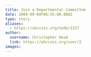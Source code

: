 ```yaml
---
title: Join a Departmental Committee 
date: 2009-09-09T06:55:00.000Z
type: story
aliases:
  - https://ubccsss.org/node/1257
author:
  username: Christopher Head
  link: https://ubccsss.org/user/2
images:
---
```


